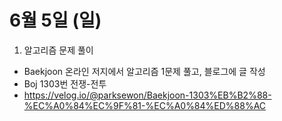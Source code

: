 # 6월 5일 (일)

1. 알고리즘 문제 풀이

- Baekjoon 온라인 저지에서 알고리즘 1문제 풀고, 블로그에 글 작성
- Boj 1303번 전쟁-전투
- https://velog.io/@parksewon/Baekjoon-1303%EB%B2%88-%EC%A0%84%EC%9F%81-%EC%A0%84%ED%88%AC
